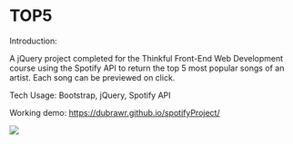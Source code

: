 # TOP5

Introduction:

A jQuery project completed for the Thinkful Front-End Web Development course using the Spotify API to return the top 5 most popular songs of an artist. Each song can be previewed on click.

Tech Usage:
Bootstrap,
jQuery,
Spotify API

Working demo: https://dubrawr.github.io/spotifyProject/

<img src="http://i.imgur.com/roXNObe.jpg">

